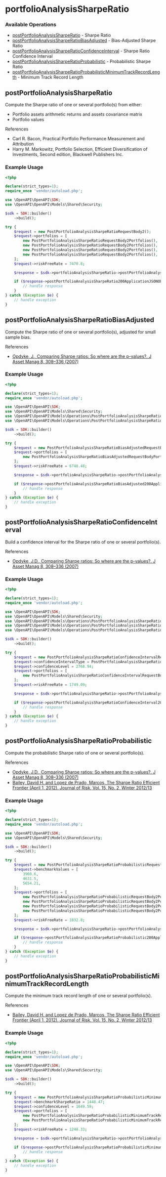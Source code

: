 # portfolioAnalysisSharpeRatio

### Available Operations

* [postPortfolioAnalysisSharpeRatio](#postportfolioanalysissharperatio) - Sharpe Ratio
* [postPortfolioAnalysisSharpeRatioBiasAdjusted](#postportfolioanalysissharperatiobiasadjusted) - Bias-Adjusted Sharpe Ratio
* [postPortfolioAnalysisSharpeRatioConfidenceInterval](#postportfolioanalysissharperatioconfidenceinterval) - Sharpe Ratio Confidence Interval
* [postPortfolioAnalysisSharpeRatioProbabilistic](#postportfolioanalysissharperatioprobabilistic) - Probabilistic Sharpe Ratio
* [postPortfolioAnalysisSharpeRatioProbabilisticMinimumTrackRecordLength](#postportfolioanalysissharperatioprobabilisticminimumtrackrecordlength) - Minimum Track Record Length

## postPortfolioAnalysisSharpeRatio

Compute the Sharpe ratio of one or several portfolio(s) from either:
* Portfolio assets arithmetic returns and assets covariance matrix
* Portfolio values

References
* Carl R. Bacon, Practical Portfolio Performance Measurement and Attribution
* Harry M. Markowitz, Portfolio Selection, Efficient Diversification of Investments, Second edition, Blackwell Publishers Inc.


### Example Usage

```php
<?php

declare(strict_types=1);
require_once 'vendor/autoload.php';

use \OpenAPI\OpenAPI\SDK;
use \OpenAPI\OpenAPI\Models\Shared\Security;

$sdk = SDK::builder()
    ->build();

try {
    $request = new PostPortfolioAnalysisSharpeRatioRequestBody2();
    $request->portfolios = [
        new PostPortfolioAnalysisSharpeRatioRequestBody2Portfolios(),
        new PostPortfolioAnalysisSharpeRatioRequestBody2Portfolios(),
        new PostPortfolioAnalysisSharpeRatioRequestBody2Portfolios(),
        new PostPortfolioAnalysisSharpeRatioRequestBody2Portfolios(),
    ];
    $request->riskFreeRate = 7470.8;

    $response = $sdk->portfolioAnalysisSharpeRatio->postPortfolioAnalysisSharpeRatio($request);

    if ($response->postPortfolioAnalysisSharpeRatio200ApplicationJSONObject !== null) {
        // handle response
    }
} catch (Exception $e) {
    // handle exception
}
```

## postPortfolioAnalysisSharpeRatioBiasAdjusted

Compute the Sharpe ratio of one or several portfolio(s), adjusted for small sample bias.

References
* [Opdyke, J., Comparing Sharpe ratios: So where are the p-values?. J Asset Manag 8, 308–336 (2007)](https://link.springer.com/article/10.1057/palgrave.jam.2250084)


### Example Usage

```php
<?php

declare(strict_types=1);
require_once 'vendor/autoload.php';

use \OpenAPI\OpenAPI\SDK;
use \OpenAPI\OpenAPI\Models\Shared\Security;
use \OpenAPI\OpenAPI\Models\Operations\PostPortfolioAnalysisSharpeRatioBiasAdjustedRequestBody;
use \OpenAPI\OpenAPI\Models\Operations\PostPortfolioAnalysisSharpeRatioBiasAdjustedRequestBodyPortfolios;

$sdk = SDK::builder()
    ->build();

try {
    $request = new PostPortfolioAnalysisSharpeRatioBiasAdjustedRequestBody();
    $request->portfolios = [
        new PostPortfolioAnalysisSharpeRatioBiasAdjustedRequestBodyPortfolios(),
    ];
    $request->riskFreeRate = 6748.48;

    $response = $sdk->portfolioAnalysisSharpeRatio->postPortfolioAnalysisSharpeRatioBiasAdjusted($request);

    if ($response->postPortfolioAnalysisSharpeRatioBiasAdjusted200ApplicationJSONObject !== null) {
        // handle response
    }
} catch (Exception $e) {
    // handle exception
}
```

## postPortfolioAnalysisSharpeRatioConfidenceInterval

Build a confidence interval for the Sharpe ratio of one or several portfolio(s).

References
* [Opdyke, J.D., Comparing Sharpe ratios: So where are the p-values?. J Asset Manag 8, 308–336 (2007)](https://link.springer.com/article/10.1057/palgrave.jam.2250084)


### Example Usage

```php
<?php

declare(strict_types=1);
require_once 'vendor/autoload.php';

use \OpenAPI\OpenAPI\SDK;
use \OpenAPI\OpenAPI\Models\Shared\Security;
use \OpenAPI\OpenAPI\Models\Operations\PostPortfolioAnalysisSharpeRatioConfidenceIntervalRequestBody;
use \OpenAPI\OpenAPI\Models\Operations\PostPortfolioAnalysisSharpeRatioConfidenceIntervalRequestBodyConfidenceIntervalTypeEnum;
use \OpenAPI\OpenAPI\Models\Operations\PostPortfolioAnalysisSharpeRatioConfidenceIntervalRequestBodyPortfolios;

$sdk = SDK::builder()
    ->build();

try {
    $request = new PostPortfolioAnalysisSharpeRatioConfidenceIntervalRequestBody();
    $request->confidenceIntervalType = PostPortfolioAnalysisSharpeRatioConfidenceIntervalRequestBodyConfidenceIntervalTypeEnum::LOWER_ONE_SIDED;
    $request->confidenceLevel = 2768.94;
    $request->portfolios = [
        new PostPortfolioAnalysisSharpeRatioConfidenceIntervalRequestBodyPortfolios(),
    ];
    $request->riskFreeRate = 1749.09;

    $response = $sdk->portfolioAnalysisSharpeRatio->postPortfolioAnalysisSharpeRatioConfidenceInterval($request);

    if ($response->postPortfolioAnalysisSharpeRatioConfidenceInterval200ApplicationJSONObject !== null) {
        // handle response
    }
} catch (Exception $e) {
    // handle exception
}
```

## postPortfolioAnalysisSharpeRatioProbabilistic

Compute the probabilistic Sharpe ratio of one or several portfolio(s).

References
* [Opdyke, J.D., Comparing Sharpe ratios: So where are the p-values?. J Asset Manag 8, 308–336 (2007)](https://link.springer.com/article/10.1057/palgrave.jam.2250084)
* [Bailey, David H. and Lopez de Prado, Marcos, The Sharpe Ratio Efficient Frontier (April 1, 2012). Journal of Risk, Vol. 15, No. 2, Winter 2012/13](https://ssrn.com/abstract=1821643)


### Example Usage

```php
<?php

declare(strict_types=1);
require_once 'vendor/autoload.php';

use \OpenAPI\OpenAPI\SDK;
use \OpenAPI\OpenAPI\Models\Shared\Security;

$sdk = SDK::builder()
    ->build();

try {
    $request = new PostPortfolioAnalysisSharpeRatioProbabilisticRequestBody2();
    $request->benchmarkValues = [
        3960.6,
        4631.5,
        5654.21,
    ];
    $request->portfolios = [
        new PostPortfolioAnalysisSharpeRatioProbabilisticRequestBody2Portfolios(),
        new PostPortfolioAnalysisSharpeRatioProbabilisticRequestBody2Portfolios(),
        new PostPortfolioAnalysisSharpeRatioProbabilisticRequestBody2Portfolios(),
        new PostPortfolioAnalysisSharpeRatioProbabilisticRequestBody2Portfolios(),
    ];
    $request->riskFreeRate = 1832.8;

    $response = $sdk->portfolioAnalysisSharpeRatio->postPortfolioAnalysisSharpeRatioProbabilistic($request);

    if ($response->postPortfolioAnalysisSharpeRatioProbabilistic200ApplicationJSONObject !== null) {
        // handle response
    }
} catch (Exception $e) {
    // handle exception
}
```

## postPortfolioAnalysisSharpeRatioProbabilisticMinimumTrackRecordLength

Compute the minimum track record length of one or several portfolio(s).

References
* [Bailey, David H. and Lopez de Prado, Marcos, The Sharpe Ratio Efficient Frontier (April 1, 2012). Journal of Risk, Vol. 15, No. 2, Winter 2012/13](https://ssrn.com/abstract=1821643)


### Example Usage

```php
<?php

declare(strict_types=1);
require_once 'vendor/autoload.php';

use \OpenAPI\OpenAPI\SDK;
use \OpenAPI\OpenAPI\Models\Shared\Security;

$sdk = SDK::builder()
    ->build();

try {
    $request = new PostPortfolioAnalysisSharpeRatioProbabilisticMinimumTrackRecordLengthRequestBody1();
    $request->benchmarkSharpeRatio = 1448.47;
    $request->confidenceLevel = 1649.59;
    $request->portfolios = [
        new PostPortfolioAnalysisSharpeRatioProbabilisticMinimumTrackRecordLengthRequestBody1Portfolios(),
        new PostPortfolioAnalysisSharpeRatioProbabilisticMinimumTrackRecordLengthRequestBody1Portfolios(),
    ];
    $request->riskFreeRate = 1248.33;

    $response = $sdk->portfolioAnalysisSharpeRatio->postPortfolioAnalysisSharpeRatioProbabilisticMinimumTrackRecordLength($request);

    if ($response->postPortfolioAnalysisSharpeRatioProbabilisticMinimumTrackRecordLength200ApplicationJSONObject !== null) {
        // handle response
    }
} catch (Exception $e) {
    // handle exception
}
```
